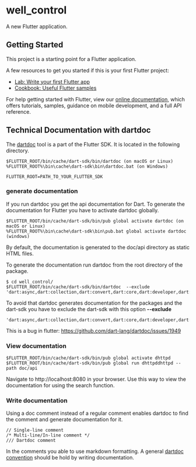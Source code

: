 # well_control

A new Flutter application.

## Getting Started

This project is a starting point for a Flutter application.

A few resources to get you started if this is your first Flutter project:

- [Lab: Write your first Flutter app](https://flutter.dev/docs/get-started/codelab)
- [Cookbook: Useful Flutter samples](https://flutter.dev/docs/cookbook)

For help getting started with Flutter, view our
[online documentation](https://flutter.dev/docs), which offers tutorials,
samples, guidance on mobile development, and a full API reference.

## Technical Documentation with dartdoc

The [dartdoc] tool is a part of the Flutter SDK.
It is located in the following directory.

```
$FLUTTER_ROOT/bin/cache/dart-sdk/bin/dartdoc (on macOS or Linux)
%FLUTTER_ROOT%\bin\cache\dart-sdk\bin\dartdoc.bat (on Windows)

FLUTTER_ROOT=PATH_TO_YOUR_FLUTTER_SDK
```


### generate documentation

If you run dartdoc you get the api documentation for Dart.
To generate the documentation for Flutter you have to activate dartdoc globally.

```
$FLUTTER_ROOT/bin/cache/dart-sdk/bin/pub global activate dartdoc (on macOS or Linux)
%FLUTTER_ROOT%\bin\cache\dart-sdk\bin\pub.bat global activate dartdoc (windows)
```

By default, the documentation is generated to the doc/api directory as static HTML files.

To generate the documentation run dartdoc from the root directory of the package.

```
$ cd well_control/
$FLUTTER_ROOT/bin/cache/dart-sdk/bin/dartdoc  --exclude 'dart:async,dart:collection,dart:convert,dart:core,dart:developer,dart:ffi,dart:html,dart:io,dart:isolate,dart:js,dart:js_util,dart:math,dart:typed_data,dart:ui'
```

To avoid that dartdoc generates documentation for the packages and the dart-sdk you have to
exclude the dart-sdk with this option **--exclude**

```
'dart:async,dart:collection,dart:convert,dart:core,dart:developer,dart:ffi,dart:html,dart:io,dart:isolate,dart:js,dart:js_util,dart:math,dart:typed_data,dart:ui'
```

This is a bug in flutter:
<https://github.com/dart-lang/dartdoc/issues/1949>

### View documentation
```
$FLUTTER_ROOT/bin/cache/dart-sdk/bin/pub global activate dhttpd
$FLUTTER_ROOT/bin/cache/dart-sdk/bin/pub global run dhttpddhttpd --path doc/api
```

Navigate to http://localhost:8080 in your browser.
Use this way to view the documentation for using the search function.

### Write documentation

Using a doc comment instead of a regular comment enables dartdoc
to find the comment and generate documentation for it.

```
// Single-line comment
/* Multi-line/In-line comment */
/// Dartdoc comment
```

In the comments you able to use markdown formatting.
A general [dartdoc convention] should be hold by writing documentation.

[dartdoc convention]: https://dart.dev/guides/language/effective-dart/documentation
[dartdoc]: https://pub.dev/packages/dartdoc



